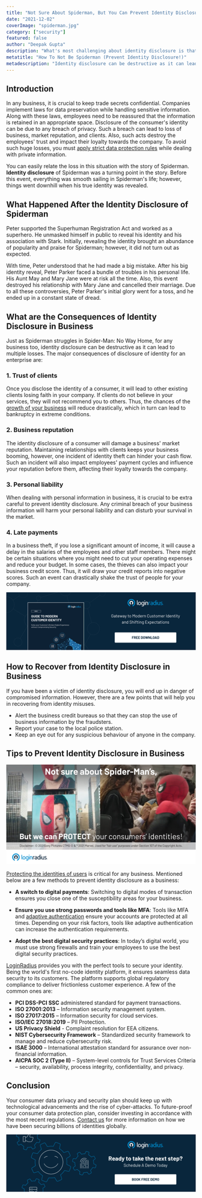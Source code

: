 ```yaml
---
title: "Not Sure About Spiderman, But You Can Prevent Identity Disclosure"
date: "2021-12-02"
coverImage: "spiderman.jpg"
category: ["security"]
featured: false 
author: "Deepak Gupta"
description: "What's most challenging about identity disclosure is that it is not only hard to avoid but also very difficult to repair once it has been disclosed. So, don't wait for a Mysterio to mess up your consumers’ identities! Security is just a click away with LoginRadius."
metatitle: "How To Not Be Spiderman (Prevent Identity Disclosure!)"
metadescription: "Identity disclosure can be destructive as it can lead to multiple losses. Unlike Spiderman, learn how to prevent identity disclosure as a business."
---
```



## Introduction

In any business, it is crucial to keep trade secrets confidential. Companies implement laws for data preservation while handling sensitive information. Along with these laws, employees need to be reassured that the information is retained in an appropriate space. Disclosure of the consumer's identity can be due to any breach of privacy. Such a breach can lead to loss of business, market reputation, and clients. Also, such acts destroy the employees' trust and impact their loyalty towards the company. To avoid such huge losses, you must [apply strict data protection rules](https://www.loginradius.com/blog/start-with-identity/maintaining-quality-data-security-practices/) while dealing with private information.  

You can easily relate the loss in this situation with the story of Spiderman. **Identity disclosure** of Spiderman was a turning point in the story. Before this event, everything was smooth sailing in Spiderman's life; however, things went downhill when his true identity was revealed. 


## What Happened After the Identity Disclosure of Spiderman

Peter supported the Superhuman Registration Act and worked as a superhero. He unmasked himself in public to reveal his identity and his association with Stark. Initially, revealing the identity brought an abundance of popularity and praise for Spiderman; however, it did not turn out as expected. 

With time, Peter understood that he had made a big mistake. After his big identity reveal, Peter Parker faced a bundle of troubles in his personal life. His Aunt May and Mary Jane were at risk all the time. Also, this event destroyed his relationship with Mary Jane and cancelled their marriage. Due to all these controversies, Peter Parker's initial glory went for a toss, and he ended up in a constant state of dread.


## What are the Consequences of Identity Disclosure in Business

Just as Spiderman struggles in Spider-Man: No Way Home, for any business too, identity disclosure can be destructive as it can lead to multiple losses. The major consequences of disclosure of identity for an enterprise are:


### 1. Trust of clients

Once you disclose the identity of a consumer, it will lead to other existing clients losing faith in your company. If clients do not believe in your services, they will not recommend you to others. Thus, the chances of the [growth of your business](https://www.loginradius.com/blog/fuel/how-customer-retention-can-help-businesses-grow/) will reduce drastically, which in turn can lead to bankruptcy in extreme conditions. 


### 2. Business reputation

The identity disclosure of a consumer will damage a business' market reputation. Maintaining relationships with clients keeps your business booming, however, one incident of identity theft can hinder your cash flow. Such an incident will also impact employees' payment cycles and influence your reputation before them, affecting their loyalty towards the company.


### 3. Personal liability

When dealing with personal information in business, it is crucial to be extra careful to prevent identity disclosure. Any criminal breach of your business information will harm your personal liability and can disturb your survival in the market. 


### 4. Late payments

In a business theft, if you lose a significant amount of income, it will cause a delay in the salaries of the employees and other staff members. There might be certain situations where you might need to cut your operating expenses and reduce your budget. In some cases, the thieves can also impact your business credit score. Thus, it will draw your credit reports into negative scores. Such an event can drastically shake the trust of people for your company.             

[![eb-identity](eb-identity.png)](https://www.loginradius.com/resource/guide-to-modern-customer-identity/)


## How to Recover from Identity Disclosure in Business

If you have been a victim of identity disclosure, you will end up in danger of compromised information. However, there are a few points that will help you in recovering from identity misuses. 



* Alert the business credit bureaus so that they can stop the use of business information by the fraudsters. 
* Report your case to the local police station. 
* Keep an eye out for any suspicious behaviour of anyone in the company. 


## Tips to Prevent Identity Disclosure in Business


![1](1.jpg)


[Protecting the identities of users](https://www.loginradius.com/security/) is critical for any business. Mentioned below are a few methods to prevent identity disclosure as a business:



* **A switch to digital payments**: Switching to digital modes of transaction ensures you close one of the susceptibility areas for your business.

* **Ensure you use strong passwords and tools like MFA**: Tools like MFA and [adaptive authentication](https://www.loginradius.com/blog/start-with-identity/adaptive-authentication/) ensure your accounts are protected at all times. Depending on your risk factors, tools like adaptive authentication can increase the authentication requirements.

* **Adopt the best digital security practices**: In today’s digital world, you must use strong firewalls and train your employees to use the best digital security practices.

[LoginRadius](https://www.loginradius.com/) provides you with the perfect tools to secure your identity. Being the world's first no-code identity platform, it ensures seamless data security to its customers. The platform supports global regulatory compliance to deliver frictionless customer experience. A few of the common ones are:



* **PCI DSS-PCI SSC** administered standard for payment transactions.
* **ISO 27001:2013** – Information security management system.
* **ISO 27017:2015** – Information security for cloud services.
* **ISO/IEC 27018:2019** – PII Protection.
* **US Privacy Shield** - Complaint resolution for EEA citizens.
* **NIST Cybersecurity Framework** – Standardized security framework to manage and reduce cybersecurity risk.
* **ISAE 3000** – International attestation standard for assurance over non-financial information.
* **AICPA SOC 2 (Type II)** – System-level controls for Trust Services Criteria – security, availability, process integrity, confidentiality, and privacy.


## Conclusion

Your consumer data privacy and security plan should keep up with technological advancements and the rise of cyber-attacks. To future-proof your consumer data protection plan, consider investing in accordance with the most recent regulations. [Contact us](https://www.loginradius.com/contact-sales) for more information on how we have been securing billions of identities globally. 


[![book-free-demo-loginradius](Book-Free-Demo-1024x310.png)](https://www.loginradius.com/book-a-demo/)
